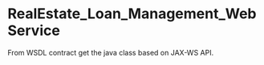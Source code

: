 # RealEstate_Loan_Management_WebService

From WSDL contract get the java class based on JAX-WS API.
